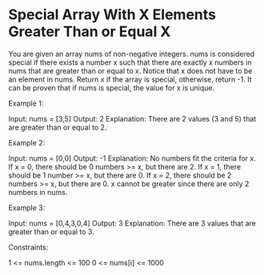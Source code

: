 # Special Array With X Elements Greater Than or Equal X

You are given an array nums of non-negative integers. nums is considered special if there exists a number x such that there are exactly x numbers in nums that are greater than or equal to x.
Notice that x does not have to be an element in nums.
Return x if the array is special, otherwise, return -1. It can be proven that if nums is special, the value for x is unique.

Example 1:

Input: nums = [3,5]
Output: 2
Explanation: There are 2 values (3 and 5) that are greater than or equal to 2.

Example 2:

Input: nums = [0,0]
Output: -1
Explanation: No numbers fit the criteria for x.
If x = 0, there should be 0 numbers >= x, but there are 2.
If x = 1, there should be 1 number >= x, but there are 0.
If x = 2, there should be 2 numbers >= x, but there are 0.
x cannot be greater since there are only 2 numbers in nums.

Example 3:

Input: nums = [0,4,3,0,4]
Output: 3
Explanation: There are 3 values that are greater than or equal to 3.

Constraints:

1 <= nums.length <= 100
0 <= nums[i] <= 1000
